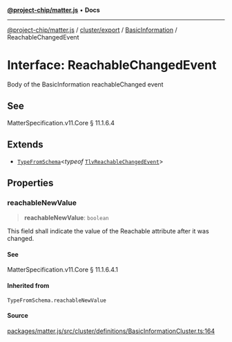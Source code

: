 [**@project-chip/matter.js**](../../../../../README.md) • **Docs**

***

[@project-chip/matter.js](../../../../../modules.md) / [cluster/export](../../../README.md) / [BasicInformation](../README.md) / ReachableChangedEvent

# Interface: ReachableChangedEvent

Body of the BasicInformation reachableChanged event

## See

MatterSpecification.v11.Core § 11.1.6.4

## Extends

- [`TypeFromSchema`](../../../../../tlv/export/README.md#typefromschemas)\<*typeof* [`TlvReachableChangedEvent`](../README.md#tlvreachablechangedevent)\>

## Properties

### reachableNewValue

> **reachableNewValue**: `boolean`

This field shall indicate the value of the Reachable attribute after it was changed.

#### See

MatterSpecification.v11.Core § 11.1.6.4.1

#### Inherited from

`TypeFromSchema.reachableNewValue`

#### Source

[packages/matter.js/src/cluster/definitions/BasicInformationCluster.ts:164](https://github.com/project-chip/matter.js/blob/7a8cbb56b87d4ccf34bec5a9a95ab40a1711324f/packages/matter.js/src/cluster/definitions/BasicInformationCluster.ts#L164)
